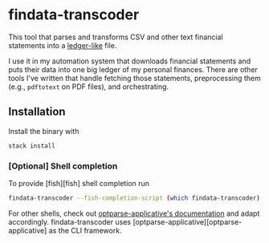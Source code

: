 # findata-transcoder

This tool that parses and transforms CSV and other text financial statements
into a [ledger-like](https://www.ledger-cli.org/) file.

I use it in my automation system that downloads financial statements and puts
their data into one big ledger of my personal finances. There are other tools
I've written that handle fetching those statements, preprocessing them (e.g.,
`pdftotext` on PDF files), and orchestrating.

## Installation

Install the binary with

```shell
stack install
```

### \[Optional\] Shell completion

To provide [fish][fish] shell completion run

```sh
findata-transcoder --fish-completion-script (which findata-transcoder) > ~/.config/fish/completions/findata-transcoder.fish
```

For other shells, check out [optparse-applicative's documentation](https://hackage.haskell.org/package/optparse-applicative#:~:text=revoir%20%20%20%20%20%20%20%20%20%20%20%20%20%20%20%20Say%20goodbye-,Bash%2C%20Zsh%2C%20and%20Fish%20Completions,-optparse%2Dapplicative%20has) and adapt accordingly. findata-transcoder uses [optparse-applicative][optparse-applicative] as the CLI framework.
